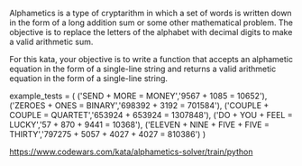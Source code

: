 Alphametics is a type of cryptarithm in which a set of words is written down in the form of a long addition sum or some other mathematical problem. The objective is to replace the letters of the alphabet with decimal digits to make a valid arithmetic sum.

For this kata, your objective is to write a function that accepts an alphametic equation in the form of a single-line string and returns a valid arithmetic equation in the form of a single-line string.


example_tests = (
	('SEND + MORE = MONEY','9567 + 1085 = 10652'),
	('ZEROES + ONES = BINARY','698392 + 3192 = 701584'),
	('COUPLE + COUPLE = QUARTET','653924 + 653924 = 1307848'),
	('DO + YOU + FEEL = LUCKY','57 + 870 + 9441 = 10368'),
	('ELEVEN + NINE + FIVE + FIVE = THIRTY','797275 + 5057 + 4027 + 4027 = 810386')
)


https://www.codewars.com/kata/alphametics-solver/train/python